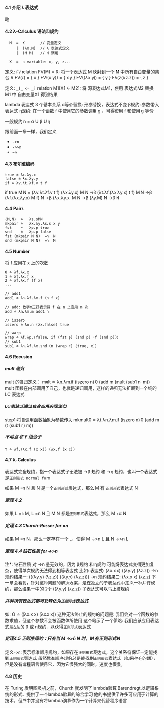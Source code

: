 #### 4.1 介绍 λ 表达式
略

#### 4.2 λ-Calculus 语法和规约
```BNF
  M  =  X       // 变量定义
     |  (λX.M)  // λ 表达式定义
     |  (M M)   // M 调用

  X  =  a variable: x, y, z...
```

定义: `FV` relation
FV(M) = R: 将一个表达式 M 映射到一个 M 中所有自由变量的集合 R
FV(x) = { x }
FV((x y)) = { x y }
FV((λx.y)) = { y }
FV(z(λz.z)) = { z }

定义: `_[_ <- _]` relation
M1\[X1 <- M2\]: 将 源表达式M1，使用 表达式M2 替换 M1 中 自由变量X1 得到结果

lambda 表达式 3 个基本关系
α等价替换: 形参替换，表达式不变
β规约: 参数带入表达式
η规约: 在一个函数 f 中使用它的参数调用 g ，可得使用 f 和使用 g 等价

一般规约 n = α U β U η

跟前面一章一样，我们定义
* `->n`
* `->>n`
* `=n`

#### 4.3 布尔值编码
```
true ≐ λx.λy.x
false ≐ λx.λy.y
if ≐ λv.λt.λf.v t f
```
if true M N =   (λv.λt.λf.v t f) (λx.λy.x) M N
            ->β (λt.λf.(λx.λy.x) t f) M N
            ->β (λf.(λx.λy.x) M f) N
            ->β (λx.λy.x) M N
            ->β (λy.M) N
            ->β N

#### 4.4 Pairs
```
⟨M,N⟩  ≐   λs.sMN
mkpair ≐   λx.λy.λs.s x y
fst    ≐   λp.p true
snd    ≐   λp.p false
fst (mkpair M N)  =n  N
snd (mkpair M N)  =n  M
```

#### 4.5 Number
将 f 应用在 x 上的次数
```
0 ≐ λf.λx.x
1 ≐ λf.λx.f x
2 ≐ λf.λx.f (f x)
...

// add1
add1 ≐ λn.λf.λx.f (n f x)

// add: 数字m正好表示将 f 在 n 上应用 m 次
add ≐ λn.λm.m add1 n

// iszero
iszero ≐ λn.n (λx.false) true

// warp
wrap ≐ λf.λp.⟨false, if (fst p) (snd p) (f (snd p))⟩
// sub1
sub1 ≐ λn.λf.λx.snd (n (wrap f) ⟨true, x⟩)
```

#### 4.6 Recusion

##### mult 递归
mult 的递归定义：
  mult ≐ λn.λm.if (iszero n) 0 (add m (mult (sub1 n) m))
mult 函数在内部调用了自己，也就是递归调用，这样的递归无法扩展到一个纯的 LC 表达式

##### LC表达式通过自身应用实现递归
step1:将自调用函数抽象为参数传入
mkmult0 ≐ λt.λn.λm.if (iszero n) 0 (add m (t (sub1 n) m))

##### 不动点 和 Y 组合子
```
Y ≐ λf.(λx.f (x x)) (λx.f (x x))
```

#### 4.7 λ-Calculus
表达式完全规约，指一个表达式子无法被 ->β 规约 和 ->η 规约，也叫一个表达式是`正则形式 normal form`

如果 M =n N 且 N 是一个`正则形式`表达式，那么 M 有 `正则形式`表达式 N

##### 定理 4.2
如果 L =n M, L =n N 且 M N 都是`正则形式`表达式，那么 M =α N

##### 定理 4.3 Church-Rosser for =n
如果 M =n N，那么一定存在一个 L，使得 M ->>n L 且 N ->>n L

##### 定理 4.4 钻石性质 for ->>n
注*: 钻石性质 对 ->n 是无效的，因为 β规约 和 η规约 可能将表达式变得更加复杂，使得单次规约无法得到相等表达式
比如:
表达式:          (λx.x x) ((λy.y) (λz.z))
->n 规约结果一:   (((λy.y) (λz.z)) ((λy.y) (λz.z)))
->n 规约结果二:   (λx.x x) (λz.z)
下一章会看到，针对这种问题的解决方案，是在独立的子表达式中定义一种并行规约，那么结果一中的 2个 ((λy.y) (λz.z)) 子表达式可以马上被规约

##### 并非所有表达式都可以转化为`正则形式`表达式
如: Ω ≐ ((λx.x x) (λx.x x))
这种无法终止的规约的问题是: 我们会对一个函数的参数求值，但这个参数不会被函数体所使用
这个暗示了一个策略: 我们应该应用表达式`最左边`的 β 或 η规约，以获得`正则形式`表达式

##### 定理4.5 正则序规约：只有当 M ->>n̄ N 时，M 有正则形式 N
定义`->n̄`: 表示标准顺序规约，如果存在`正则形式`表达式，这个关系符保证一定能找到`正则形式`表达式
虽然标准顺序规约总是能找到`正则形式`表达式（如果存在的话），但是没有编程语言使用它，因为它很强大的同时，速度也很慢。

#### 4.8 历史
在 Turing 发明图灵机之前，Church 就发明了 lambda验算
Barendregt 以逻辑系统的形式，提供了一个lambda验算的综合学习
他的书提供了许多可应用于计算的技术，但书中并没有将lambda演算作为一个计算来代替程序语言